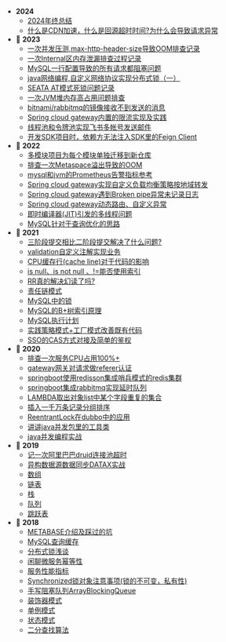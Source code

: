 - **2024**
    - [2024年终总结](record/2024.md)
    - [什么是CDN加速，什么是回源超时时间?为什么会导致请求异常](record/cdn.md)
- :footprints: **2023**
    - [一次并发压测,max-http-header-size导致OOM排查记录](record/memory_leak2.md)
    - [一次Internal区内存泄漏排查过程记录](record/memory_leak_1.md)
    - [MySQL一行配置导致的所有请求都阻塞问题](record/mysql-concurrency.md)
    - [java网络编程,自定义网络协议实现分布式锁（一）](record/java-network-program1.md)
    - [SEATA AT模式死锁问题记录](record/seata-dead-lock.md)
    <!-- - [opentelemetry-java-agent二次开发](record/opentelemetry-java-agent.md) -->
    - [一次JVM堆内存高占用问题排查](record/jvm-optimize-pratices.md)
    - [bitnami/rabbitmq的镜像接收不到发送的消息](record/rabbitmq-k8s-fix.md)
    - [Spring cloud gateway内置的限流实现及实践](record/gateway-ratelimiter.md)
    - [线程池和令牌池实现飞书多帐号发送邮件](record/feishu-mail-multi-account.md)
    - [开发SDK项目时，依赖方无法注入SDK里的Feign Client](record/sdk_openfeign_bean.md)
- :footprints: **2022**
    - [多模块项目为每个模块单独迁移到新仓库](record/maven_multi-module_git_migrate.md)
    - [排查一次Metaspace溢出导致的OOM](record/metaspace_oom.md)
    - [mysql和jvm的Prometheus告警指标参考](record/prometheus_metrics.md)
    - [Spring cloud gateway实现自定义负载均衡策略按地域转发](record/sc_lb.md)
    - [Spring cloud gateway遇到Broken pipe异常未记录日志](record/gateway_log_troubleshooting.md)
    - [Spring cloud gateway动态路由、自定义异常](record/sc_route_exception.md)
    - [即时编译器(JIT)引发的多线程问题](record/jit_compiler_record.md)
    - [MySQL针对于查询优化的思路](REDING/../reading/MySQL_Optimization.md)
- :footprints: **2021**
    - [三阶段提交相比二阶段提交解决了什么问题?](record/3PC_2PC.md)
    - [validation自定义注解实现业务](record/validation.md)
    - [CPU缓存行(cache line)对于代码的影响](record/CpuCacheLine.md)
    - [is null、is not null 、!=能否使用索引](reading/MySQLExecutionPlanExample.md)
    - [RR真的解决幻读了吗?](reading/MYSQL_RR_1.md)
    - [责任链模式](java/ChainOfResponsibility.md)
    - [MySQL中的锁](reading/MySQLLock)
    - [MySQL的B+树索引原理](reading/MySQLB+TreeIndex.md)
    - [MySQL执行计划](reading/MySQLExecutionPlan.md)
    - [实践策略模式+工厂模式改善既有代码](PATTERN/Strategy.md)
    - [SSO的CAS方式对接及简单的鉴权](record/SSO_CAS.md)
- :footprints: **2020**
     - [排查一次服务CPU占用100%+](record/cpu1.md)  
     - [gateway网关对请求做referer认证](record/gatewayRefererAuth.md)
     - [springboot使用redisson集成哨兵模式的redis集群](java/redisson1.md)
     - [springboot集成rabbitmq实现延时队列](record/rabbitmq1.md)
     - [LAMBDA取出对象list中某个字段重复的集合](record/FETCHDUPLICATESET-LAMBDA.md)
     - [插入一千万条记录分组排序](record/DATAFORKJOIN.md)
     - [ReentrantLock在dubbo中的应用](record/Lock1.md)
     - [讲讲java并发包里的工具类](java/ConcurrentUtil.md)
    - [java并发编程实战](reading/CONCURRENTPROGAMMING.md)
- :footprints: **2019**
    - [记一次阿里巴巴druid连接池超时](record/DRUIDTIMEOUTrecord.md)
    - [异构数据源数据同步DATAX实战](record/DATAXrecord.md)
    - [数组](java/Array.md)
    - [链表](java/LinkedList.md)
    - [栈](java/Stack.md)
    - [队列](java/Queue.md)
    - [跳跃表](java/SkipList.md)
- :footprints: **2018**
    - [METABASE介绍及踩过的坑](record/METABASErecord.md)
    - [MySQL查询缓存](record/MYSQLCACHErecord.md)
    - [分布式锁浅谈](java/DISTRIBUTEDLOCK.md)
    - [闲聊微服务幂等性](record/SOAIdempotent.md)
    - [服务性能指标](record/PropertyIndex.md)
    - [Synchronized锁对象注意事项(锁的不可变，私有性)](record/Sync1.md)
    - [手写阻塞队列ArrayBlockingQueue](java/ArrayBlockingQueue.md)
    - [装饰器模式](PATTERN/Decorator.md)  
    - [单例模式](java/singleton.md)
    - [状态模式](PATTERN/State.md)
    - [二分查找算法](java/BinarySearch.md)   
